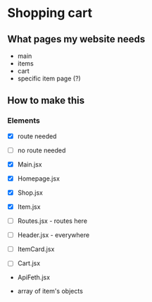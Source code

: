 # Shopping cart

## What pages my website needs

- main
- items
- cart
- specific item page (?)

## How to make this

### Elements

- [x] route needed
- [ ] no route needed

- [x] Main.jsx
- [x] Homepage.jsx
- [x] Shop.jsx
- [x] Item.jsx
- [ ] Routes.jsx - routes here
- [ ] Header.jsx - everywhere
- [ ] ItemCard.jsx
- [ ] Cart.jsx

- ApiFeth.jsx

- array of item's objects
